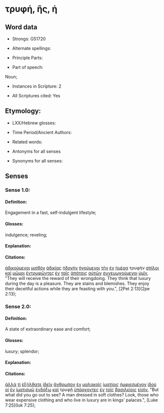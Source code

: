# τρυφή, ῆς, ἡ

<!-- Status: S2=NeedsReview -->
<!-- Lexica used for edits: BDAG, FFM, LN, A-S -->

## Word data

* Strongs: G51720

* Alternate spellings:

* Principle Parts: 

* Part of speech: 

Noun;

* Instances in Scripture: 2

* All Scriptures cited: Yes

## Etymology: 

* LXX/Hebrew glosses: 

* Time Period/Ancient Authors: 

* Related words: 

* Antonyms for all senses

* Synonyms for all senses: 

## Senses 

### Sense 1.0:

#### Definition: 

Engagement in a fast, self-indulgent lifestyle;

#### Glosses:

indulgence; reveling;

#### Explanation:

#### Citations:

[ἀδικούμενοι](../G00910/01.md) [μισθὸν](../G34080/01.md) [ἀδικίας](../G00930/01.md) [ἡδονὴν](../G22370/01.md) [ἡγούμενοι](../G22330/01.md) [τὴν](../G35880/01.md) [ἐν](../G17220/01.md) [ἡμέρᾳ](../G22500/01.md) τρυφήν [σπίλοι](../G46960/01.md) [καὶ](../G25320/01.md) [μῶμοι](../G34700/01.md) [ἐντρυφῶντες](../G17920/01.md) [ἐν](../G17220/01.md) [ταῖς](../G35880/01.md) [ἀπάταις](../G05390/01.md) [αὐτῶν](../G08460/01.md) [συνευωχούμενοι](../G49100/01.md) [ὑμῖν](../G47710/01.md), 
"They will receive the reward of their wrongdoing. They think that luxury during the day is a pleasure. They are stains and blemishes. They enjoy their deceitful actions while they are feasting with you.", 
[2Pet 2:13](2pe 2:13);  

### Sense 2.0:

#### Definition: 

A state of extraordinary ease and comfort;

#### Glosses:

luxury; splendor;

#### Explanation:

#### Citations:

[ἀλλὰ](../G02350/01.md) [τί](../G51010/01.md) [ἐξήλθατε](../G18310/01.md) [ἰδεῖν](../G37080/01.md) [ἄνθρωπον](../G04440/01.md) [ἐν](../G17220/01.md) [μαλακοῖς](../G31200/01.md) [ἱματίοις](../G24400/01.md) [ἠμφιεσμένον](../G02940/01.md) [ἰδοὺ](../G37080/01.md) [οἱ](../G35880/01.md) [ἐν](../G17220/01.md) [ἱματισμῷ](../G24410/01.md) [ἐνδόξῳ](../G17410/01.md) [καὶ](../G25320/01.md) τρυφῇ [ὑπάρχοντες](../G52250/01.md) [ἐν](../G17220/01.md) [τοῖς](../G35880/01.md) [βασιλείοις](../G09340/01.md) [εἰσίν](../G99999/01.md), 
"But what did you go out to see? A man dressed in soft clothes? Look, those who wear expensive clothing and who live in luxury are in kings' palaces.", 
[Luke 7:25](luk 7:25); 
